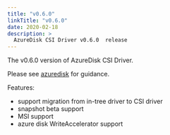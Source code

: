 ```yaml
---
title: "v0.6.0"
linkTitle: "v0.6.0"
date: 2020-02-18
description: >
  AzureDisk CSI Driver v0.6.0  release
---
```


The v0.6.0 version of AzureDisk CSI Driver.

Please see [azuredisk](https://github.com/kubernetes-sigs/azuredisk-csi-driver/releases/tag/v0.6.0) for guidance.

Features:
* support migration from in-tree driver to CSI driver
* snapshot beta support
* MSI support
* azure disk WriteAccelerator support
